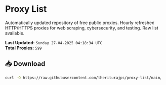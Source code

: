 # Proxy List

Automatically updated repository of free public proxies. Hourly refreshed HTTP/HTTPS proxies for web scraping, cybersecurity, and testing. Raw list available.

**Last Updated:** `Sunday 27-04-2025 04:18:34 UTC`  
**Total Proxies:** `599`

## 📥 Download
```bash
curl -O https://raw.githubusercontent.com/theriturajps/proxy-list/main/proxies.txt
